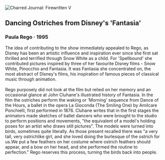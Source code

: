 <div class="artwork-of-the-day">
  <div class="container">
    <div class="img-wrapper">
      <img
        src="https://uploads2.wikiart.org/images/paula-rego/dancing-ostriches-from-disney-s-fantasia-1995-2.jpg!Large.jpg"
        alt="Charred Journal: Firewritten V" />
    </div>
    <div class="artwork-detail">
      <div class="artwork-origin"> 
        <h2 class="artwork-name">Dancing Ostriches from Disney's 'Fantasia'</h2>
        <h3 class="artist">
          Paula Rego
                    ·  1995
        </h3>
      </div>
      <p class="description">
        <span class="artwork-description-text ng-binding" ng-bind-html="viewModel.ArtworkOfTheDay.Description | unsafe">The idea of contributing to the show immediately appealed to Rego, as Disney has been an artistic influence and inspiration ever since she first sat thrilled and terrified through Snow White as a child. For 'Spellbound' she contributed pictures inspired by three of her favourite Disney films - Snow White, Pinocchio and Fantasia. It was Fantasia she concentrated on, the most abstract of Disney's films, his inspiration of famous pieces of classical music through animation.
<br>
<br>Rego purposely did not look at the film but relied on her memory and an occasional glance at John Cluhane's illustrated history of Fantasia. In the film the ostriches perform the waking or 'Morning' sequence from Dance of the Hours, a ballet in the opera La Gioconda (The Smiling One) by Amilcare Ponchielli, first performed in 1876. Cluhane writes that in the first stages the animators made sketches of ballet dancers who were brought to the studio to perform positions and movements, "the equivalent of a model's holding poses for an artist who draws still pictures". The models were turned into birds, sometimes quite literally. As those present recalled there was "a very tall, very ostrichlike girl, and she loved doing the burlesque of the ostrich for us.We put a few feathers on her costume where ostrich feathers should appear, and a bow on her head, and she performed the routine to perfection." Rego reserves this process, turning the birds back into people.</span>
                        <div class="text-shadow-container" ng-show="showShadow" style=""></div>
      </p>
    </div>
  </div>

</div>
